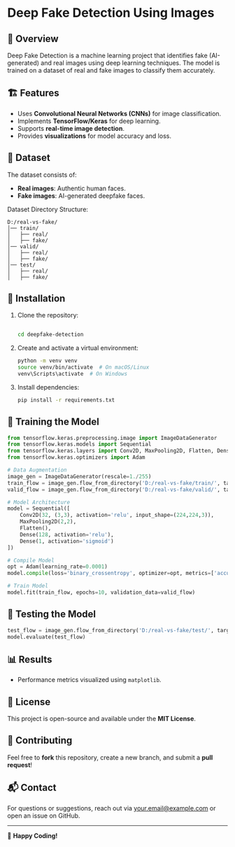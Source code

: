 # Deep Fake Detection Using Images

## 📌 Overview
Deep Fake Detection is a machine learning project that identifies fake (AI-generated) and real images using deep learning techniques. The model is trained on a dataset of real and fake images to classify them accurately.

## 🏗 Features
- Uses **Convolutional Neural Networks (CNNs)** for image classification.
- Implements **TensorFlow/Keras** for deep learning.
- Supports **real-time image detection**.
- Provides **visualizations** for model accuracy and loss.

## 📂 Dataset
The dataset consists of:
- **Real images**: Authentic human faces.
- **Fake images**: AI-generated deepfake faces.

Dataset Directory Structure:
```
D:/real-vs-fake/
│── train/
│   ├── real/
│   ├── fake/
│── valid/
│   ├── real/
│   ├── fake/
│── test/
│   ├── real/
│   ├── fake/
```

## 🔧 Installation
1. Clone the repository:
   ```sh
  
   cd deepfake-detection
   ```
2. Create and activate a virtual environment:
   ```sh
   python -m venv venv
   source venv/bin/activate  # On macOS/Linux
   venv\Scripts\activate  # On Windows
   ```
3. Install dependencies:
   ```sh
   pip install -r requirements.txt
   ```

## 🚀 Training the Model
```python
from tensorflow.keras.preprocessing.image import ImageDataGenerator
from tensorflow.keras.models import Sequential
from tensorflow.keras.layers import Conv2D, MaxPooling2D, Flatten, Dense
from tensorflow.keras.optimizers import Adam

# Data Augmentation
image_gen = ImageDataGenerator(rescale=1./255)
train_flow = image_gen.flow_from_directory('D:/real-vs-fake/train/', target_size=(224, 224), batch_size=64, class_mode='binary')
valid_flow = image_gen.flow_from_directory('D:/real-vs-fake/valid/', target_size=(224, 224), batch_size=64, class_mode='binary')

# Model Architecture
model = Sequential([
    Conv2D(32, (3,3), activation='relu', input_shape=(224,224,3)),
    MaxPooling2D(2,2),
    Flatten(),
    Dense(128, activation='relu'),
    Dense(1, activation='sigmoid')
])

# Compile Model
opt = Adam(learning_rate=0.0001)
model.compile(loss='binary_crossentropy', optimizer=opt, metrics=['accuracy'])

# Train Model
model.fit(train_flow, epochs=10, validation_data=valid_flow)
```

## 🧪 Testing the Model
```python
test_flow = image_gen.flow_from_directory('D:/real-vs-fake/test/', target_size=(224, 224), batch_size=1, shuffle=False, class_mode='binary')
model.evaluate(test_flow)
```

## 📊 Results
- Performance metrics visualized using `matplotlib`.

## 📜 License
This project is open-source and available under the **MIT License**.

## 🤝 Contributing
Feel free to **fork** this repository, create a new branch, and submit a **pull request**!

## 📬 Contact
For questions or suggestions, reach out via [your.email@example.com](mailto:ajjohri80@gmail.com) or open an issue on GitHub.

---
🚀 **Happy Coding!**

